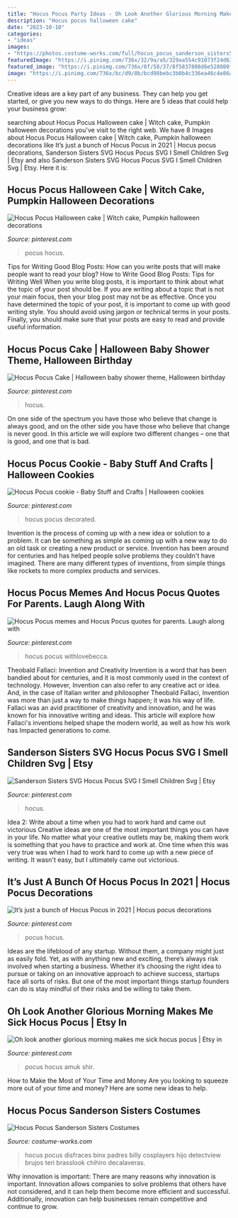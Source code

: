 ```yaml
---
title: "Hocus Pocus Party Ideas - Oh Look Another Glorious Morning Makes Me Sick Hocus Pocus"
description: "Hocus pocus halloween cake"
date: "2023-10-10"
categories:
- "ideas"
images:
- "https://photos.costume-works.com/full/hocus_pocus_sanderson_sisters5.jpg"
featuredImage: "https://i.pinimg.com/736x/32/9a/a5/329aa554c91073f24d636fd59b8df8ff.jpg"
featured_image: "https://i.pinimg.com/736x/8f/58/37/8f5837808d6e528080f23e4ce068e521.jpg"
image: "https://i.pinimg.com/736x/bc/d9/8b/bcd98bebc3b0b4c336ea46c4e86ae4d8.jpg"
---
```



Creative ideas are a key part of any business. They can help you get started, or give you new ways to do things. Here are 5 ideas that could help your business grow:

	

		
searching about Hocus Pocus Halloween cake | Witch cake, Pumpkin halloween decorations you've visit to the right web. We have 8 Images about Hocus Pocus Halloween cake | Witch cake, Pumpkin halloween decorations like It’s just a bunch of Hocus Pocus in 2021 | Hocus pocus decorations, Sanderson Sisters SVG Hocus Pocus SVG I Smell Children Svg | Etsy and also Sanderson Sisters SVG Hocus Pocus SVG I Smell Children Svg | Etsy. Here it is:
		
    
## Hocus Pocus Halloween Cake | Witch Cake, Pumpkin Halloween Decorations

<img loading=lazy src="https://i.pinimg.com/originals/91/87/db/9187dbf5bbd21611db285ad8a10b36f8.png" onerror="this.onerror=null;this.src='https://tse1.mm.bing.net/th?id=OIP.Yee6pELWMGwhr41Qkx4cTQHaJ3&amp;pid=15.1';" alt="Hocus Pocus Halloween cake | Witch cake, Pumpkin halloween decorations">

_Source: pinterest.com_

>pocus hocus. 

	

Tips for Writing Good Blog Posts: How can you write posts that will make people want to read your blog?
How to Write Good Blog Posts: Tips for Writing Well
When you write blog posts, it is important to think about what the topic of your post should be.  If you are writing about a topic that is not your main focus, then your blog post may not be as effective.  Once you have determined the topic of your post, it is important to come up with good writing style.  You should avoid using jargon or technical terms in your posts.  Finally, you should make sure that your posts are easy to read and provide useful information.

    
## Hocus Pocus Cake | Halloween Baby Shower Theme, Halloween Birthday

<img loading=lazy src="https://i.pinimg.com/736x/42/eb/90/42eb90ece0a5fef5f1eb28c35dd300c7.jpg" onerror="this.onerror=null;this.src='https://tse4.mm.bing.net/th?id=OIP.KJFXSNQFuC2i0d0p2_7B7gHaKX&amp;pid=15.1';" alt="Hocus Pocus Cake | Halloween baby shower theme, Halloween birthday">

_Source: pinterest.com_

>hocus. 

	

On one side of the spectrum you have those who believe that change is always good, and on the other side you have those who believe that change is never good. In this article we will explore two different changes – one that is good, and one that is bad.

    
## Hocus Pocus Cookie - Baby Stuff And Crafts | Halloween Cookies

<img loading=lazy src="https://i.pinimg.com/736x/8f/58/37/8f5837808d6e528080f23e4ce068e521.jpg" onerror="this.onerror=null;this.src='https://tse3.mm.bing.net/th?id=OIP.o5fJUqojRtWkltg2PONhgQHaHa&amp;pid=15.1';" alt="Hocus Pocus cookie - Baby Stuff and Crafts | Halloween cookies">

_Source: pinterest.com_

>hocus pocus decorated. 

	

Invention is the process of coming up with a new idea or solution to a problem. It can be something as simple as coming up with a new way to do an old task or creating a new product or service. Invention has been around for centuries and has helped people solve problems they couldn't have imagined. There are many different types of inventions, from simple things like rockets to more complex products and services.

    
## Hocus Pocus Memes And Hocus Pocus Quotes For Parents. Laugh Along With

<img loading=lazy src="https://i.pinimg.com/736x/9a/a4/d7/9aa4d79d18e961fa51bee5dc1b93f262.jpg" onerror="this.onerror=null;this.src='https://tse2.mm.bing.net/th?id=OIP.VVTJomyDbszz2ofTQPJyEAHaHa&amp;pid=15.1';" alt="Hocus Pocus memes and Hocus Pocus quotes for parents. Laugh along with">

_Source: pinterest.com_

>hocus pocus withlovebecca. 

	

Theobald Fallaci: Invention and Creativity
Invention is a word that has been bandied about for centuries, and it is most commonly used in the context of technology. However, Invention can also refer to any creative act or idea. And, in the case of Italian writer and philosopher Theobald Fallaci, Invention was more than just a way to make things happen; it was his way of life. Fallaci was an avid practitioner of creativity and innovation, and he was known for his innovative writing and ideas. This article will explore how Fallaci's inventions helped shape the modern world, as well as how his work has Impacted generations to come.

    
## Sanderson Sisters SVG Hocus Pocus SVG I Smell Children Svg | Etsy

<img loading=lazy src="https://i.pinimg.com/736x/d8/06/be/d806be80275b6c59875c420ac16cc4a2.jpg" onerror="this.onerror=null;this.src='https://tse4.mm.bing.net/th?id=OIP.qySd0cQGFGomZ3QgPjOe6AHaHa&amp;pid=15.1';" alt="Sanderson Sisters SVG Hocus Pocus SVG I Smell Children Svg | Etsy">

_Source: pinterest.com_

>hocus. 

	

Idea 2: Write about a time when you had to work hard and came out victorious
Creative ideas are one of the most important things you can have in your life. No matter what your creative outlets may be, making them work is something that you have to practice and work at. One time when this was very true was when I had to work hard to come up with a new piece of writing. It wasn't easy, but I ultimately came out victorious.

    
## It’s Just A Bunch Of Hocus Pocus In 2021 | Hocus Pocus Decorations

<img loading=lazy src="https://i.pinimg.com/736x/32/9a/a5/329aa554c91073f24d636fd59b8df8ff.jpg" onerror="this.onerror=null;this.src='https://tse3.mm.bing.net/th?id=OIP.2wlSH3F_wIq11FUgbY9NRwHaJ3&amp;pid=15.1';" alt="It’s just a bunch of Hocus Pocus in 2021 | Hocus pocus decorations">

_Source: pinterest.com_

>pocus hocus. 

	

Ideas are the lifeblood of any startup. Without them, a company might just as easily fold. Yet, as with anything new and exciting, there’s always risk involved when starting a business. Whether it’s choosing the right idea to pursue or taking on an innovative approach to achieve success, startups face all sorts of risks. But one of the most important things startup founders can do is stay mindful of their risks and be willing to take them.

    
## Oh Look Another Glorious Morning Makes Me Sick Hocus Pocus | Etsy In

<img loading=lazy src="https://i.pinimg.com/736x/bc/d9/8b/bcd98bebc3b0b4c336ea46c4e86ae4d8.jpg" onerror="this.onerror=null;this.src='https://tse2.mm.bing.net/th?id=OIP._HZjpK7EWEQclVK3NwIu8wHaLH&amp;pid=15.1';" alt="Oh look another glorious morning makes me sick hocus pocus | Etsy in">

_Source: pinterest.com_

>pocus hocus amuk shir. 

	

How to Make the Most of Your Time and Money
Are you looking to squeeze more out of your time and money? Here are some new ideas to help.

    
## Hocus Pocus Sanderson Sisters Costumes

<img loading=lazy src="https://photos.costume-works.com/full/hocus_pocus_sanderson_sisters5.jpg" onerror="this.onerror=null;this.src='https://tse4.mm.bing.net/th?id=OIP.MjDTsZfke2ZziNqmdygggwHaKP&amp;pid=15.1';" alt="Hocus Pocus Sanderson Sisters Costumes">

_Source: costume-works.com_

>hocus pocus disfraces binx padres billy cosplayers hijo detectview brujos teri brasslook chihiro decalaveras. 

	

Why innovation is important:
There are many reasons why innovation is important. Innovation allows companies to solve problems that others have not considered, and it can help them become more efficient and successful. Additionally, innovation can help businesses remain competitive and continue to grow.


